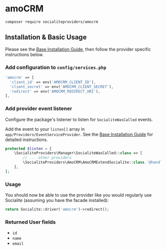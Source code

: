 # amoCRM

```bash
composer require socialiteproviders/amocrm
```

## Installation & Basic Usage

Please see the [Base Installation Guide](https://socialiteproviders.com/usage/), then follow the provider specific instructions below.

### Add configuration to `config/services.php`

```php
'amocrm' => [
  'client_id' => env('AMOCRM_CLIENT_ID'),
  'client_secret' => env('AMOCRM_CLIENT_SECRET'),
  'redirect' => env('AMOCRM_REDIRECT_URI'),
],
```

### Add provider event listener

Configure the package's listener to listen for `SocialiteWasCalled` events.

Add the event to your `listen[]` array in `app/Providers/EventServiceProvider`. See the [Base Installation Guide](https://socialiteproviders.com/usage/) for detailed instructions.

```php
protected $listen = [
    \SocialiteProviders\Manager\SocialiteWasCalled::class => [
        // ... other providers
        \SocialiteProviders\AmoCRM\AmoCRMExtendSocialite::class.'@handle',
    ],
];
```

### Usage

You should now be able to use the provider like you would regularly use Socialite (assuming you have the facade installed):

```php
return Socialite::driver('amocrm')->redirect();
```

### Returned User fields

- ``id``
- ``name``
- ``email``
